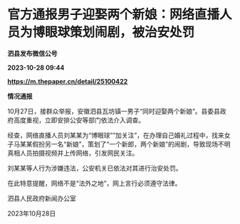 # 官方通报男子迎娶两个新娘：网络直播人员为博眼球策划闹剧，被治安处罚
**泗县发布微信公号**

**2023-10-28 09:44**

**https://m.thepaper.cn/detail/25100422**

**情况通报**

10月27日，接群众举报，安徽泗县瓦坊镇一男子“同时迎娶两个新娘”。县委县政府高度重视，立即安排公安等部门依法介入调查。

经查，网络直播人员刘某某为“博眼球”“加关注”，在办理自己婚礼过程中，找来女子马某某假扮另一名“新娘”，策划了“一个新郎，两个新娘”的闹剧，导致现场不明真相人员拍摄视频并上传网络，引发网民关注。

刘某某等人行为涉嫌违法，公安机关已依法对其进行治安处罚。

在此特意提醒，网络不是“法外之地”，网上言行必须遵守法律。

泗县人民政府新闻办公室

2023年10月28日